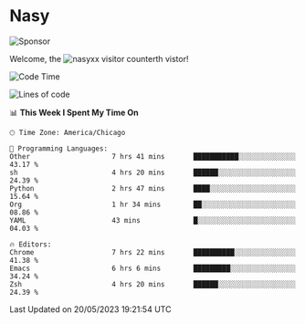 # Nasy

<!--
<p align="center">
<img height="200" src="https://github-readme-stats.vercel.app/api?username=nasyxx&count_private=true&show_icons=true&theme=dracula&include_all_commits=true"/>
<img height="200" src="https://github-readme-stats.vercel.app/api/top-langs/?username=nasyxx&theme=dracula&hide=html,jupyter+notebook&count_private=true&show_icons=true"/>
</p>

  
----------------
-->

![Sponsor](https://img.shields.io/static/v1.svg?label=Sponsor&message=%E2%9D%A4&logo=GitHub&style=flat&color=pink)
 
Welcome, the ![nasyxx visitor counter](https://count.getloli.com/get/@nasyxx?theme=rule34)th vistor!
 
<!--START_SECTION:waka-->
![Code Time](http://img.shields.io/badge/Code%20Time-3%2C533%20hrs%2018%20mins-blue)

![Lines of code](https://img.shields.io/badge/From%20Hello%20World%20I%27ve%20Written-6.2%20million%20lines%20of%20code-blue)

📊 **This Week I Spent My Time On** 

```text
🕑︎ Time Zone: America/Chicago

💬 Programming Languages: 
Other                    7 hrs 41 mins       ███████████░░░░░░░░░░░░░░   43.17 % 
sh                       4 hrs 20 mins       ██████░░░░░░░░░░░░░░░░░░░   24.39 % 
Python                   2 hrs 47 mins       ████░░░░░░░░░░░░░░░░░░░░░   15.64 % 
Org                      1 hr 34 mins        ██░░░░░░░░░░░░░░░░░░░░░░░   08.86 % 
YAML                     43 mins             █░░░░░░░░░░░░░░░░░░░░░░░░   04.03 % 

🔥 Editors: 
Chrome                   7 hrs 22 mins       ██████████░░░░░░░░░░░░░░░   41.38 % 
Emacs                    6 hrs 6 mins        █████████░░░░░░░░░░░░░░░░   34.24 % 
Zsh                      4 hrs 20 mins       ██████░░░░░░░░░░░░░░░░░░░   24.39 % 
```


 Last Updated on 20/05/2023 19:21:54 UTC
<!--END_SECTION:waka-->

<!-- ![visitors](https://visitor-badge.laobi.icu/badge?page_id=nasyxx.nasyxx) -->

